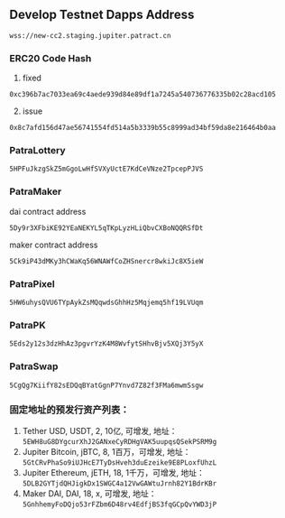 ## Develop Testnet Dapps Address
```
wss://new-cc2.staging.jupiter.patract.cn
```

### ERC20 Code Hash
1. fixed
```
0xc396b7ac7033ea69c4aede939d84e89df1a7245a540736776335b02c28acd105
```
2. issue
```
0x8c7afd156d47ae56741554fd514a5b3339b55c8999ad34bf59da8e216464b0aa
```
### PatraLottery
```
5HPFuJkzgSkZ5mGgoLwHfSVXyUctE7KdCeVNze2TpcepPJVS
```
### PatraMaker
dai contract address
```
5Dy9r3XFbiKE92YEaNEKYL5qTKpLyzHLiQbvCXBoNQQRSfDt
```
maker contract address
```
5Ck9iP43dMKy3hCWaKq56WNAWfCoZHSnercr8wkiJc8X5ieW
```
### PatraPixel
```
5HW6uhysQVU6TYpAykZsMQqwdsGhhHz5Mqjemq5hf19LVUqm
```
### PatraPK
```
5Eds2y12s3dzHhAz3pgvrYzK4M8WvfytSHhvBjv5XQj3Y5yX
```
### PatraSwap
```
5CgQg7KiifY82sEDQqBYatGgnP7Ynvd7Z82f3FMa6mwmSsgw
```

### 固定地址的预发行资产列表：
1. Tether USD, USDT, 2, 10亿, 可增发,
   地址：`5EWH8uG8DYgcurXhJ2GANxeCyRDHgVAK5uupqsQSekPSRM9g`
1. Jupiter Bitcoin, jBTC, 8, 1百万，可增发,
   地址：`5GtCRvPhaSo9iUJHcE7TyDsHveh3duEzeike9E8PLoxfUhzL`
1. Jupiter Ethereum, jETH, 18, 1千万，可增发,
   地址：`5DLB2GYTjdQHJigkDx1SWGC4a12VwGAWtuJrnh82Y1BdrKBr`
1. Maker DAI, DAI, 18, x, 可增发,
   地址：`5GnhhemyFoDQjo53rFZbm6D48rv4EdfjBS3fqGCpQvYWD3jP`
